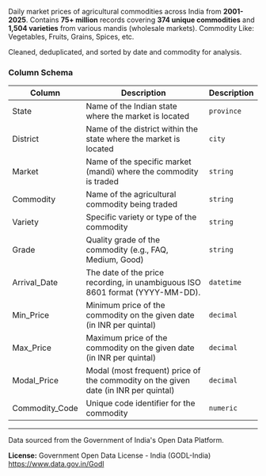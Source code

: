 Daily market prices of agricultural commodities across India from **2001-2025**. Contains **75+ million** records covering **374 unique commodities** and **1,504 varieties** from various mandis (wholesale markets). Commodity Like: Vegetables, Fruits, Grains, Spices, etc.

Cleaned, deduplicated, and sorted by date and commodity for analysis.

### Column Schema

| Column         | Description                                                                         | Description |
| -------------- | ----------------------------------------------------------------------------------- | ----------- |
| State          | Name of the Indian state where the market is located                                | `province`  |
| District       | Name of the district within the state where the market is located                   | `city`      |
| Market         | Name of the specific market (mandi) where the commodity is traded                   | `string`    |
| Commodity      | Name of the agricultural commodity being traded                                     | `string`    |
| Variety        | Specific variety or type of the commodity                                           | `string`    |
| Grade          | Quality grade of the commodity (e.g., FAQ, Medium, Good)                            | `string`    |
| Arrival_Date   | The date of the price recording, in unambiguous ISO 8601 format (YYYY-MM-DD).       | `datetime`  |
| Min_Price      | Minimum price of the commodity on the given date (in INR per quintal)               | `decimal`   |
| Max_Price      | Maximum price of the commodity on the given date (in INR per quintal)               | `decimal`   |
| Modal_Price    | Modal (most frequent) price of the commodity on the given date (in INR per quintal) | `decimal`   |
| Commodity_Code | Unique code identifier for the commodity                                            | `numeric`   |

---

Data sourced from the Government of India's Open Data Platform.

**License:**
Government Open Data License - India (GODL-India)
https://www.data.gov.in/Godl
